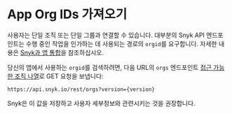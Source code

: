 # App Org IDs 가져오기

사용자는 단일 조직 또는 단일 그룹과 연결할 수 있습니다. 대부분의 Snyk API 엔드포인트는 수행 중인 작업을 인가하는 데 사용되는 경로의 `orgid`를 요구합니다. 자세한 내용은 [Snyk과 앱 통합](../#integrating-apps-with-snyk)을 참조하십시오.

당신의 앱에서 사용하는 `orgid`를 검색하려면, 다음 URL의 `orgs` 엔드포인트 [접근 가능한 조직 나열](https://apidocs.snyk.io/#get-/orgs)로 GET 요청을 보냅니다:

`https://api.snyk.io/rest/orgs?version={version}`

Snyk은 이 값을 저장하고 사용자 세부정보와 관련시키는 것을 권장합니다.